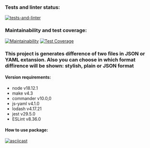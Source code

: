 ### Tests and linter status:
[![tests-and-linter](https://github.com/Bobronaud/frontend-project-46/actions/workflows/tests-and-linter.yml/badge.svg)](https://github.com/Bobronaud/frontend-project-46/actions/workflows/tests-and-linter.yml)
### Maintainability and test coverage:
[![Maintainability](https://api.codeclimate.com/v1/badges/c070aea8963d28ad8455/maintainability)](https://codeclimate.com/github/Bobronaud/frontend-project-46/maintainability)
[![Test Coverage](https://api.codeclimate.com/v1/badges/c070aea8963d28ad8455/test_coverage)](https://codeclimate.com/github/Bobronaud/frontend-project-46/test_coverage)

### This project is generates difference of two files in JSON or YAML extansion. Also you can choose in which format diffirence will be shown: stylish, plain or JSON format

#### Version requirements:
- node v18.12.1
- make v4.3
- commander v10.0,0
- js-yaml v4.1.0
- lodash v4.17.21
- jest v29.5.0
- ESLint v8.36.0

#### How to use package:
[![asciicast](https://asciinema.org/a/569731.svg)](https://asciinema.org/a/569731)
